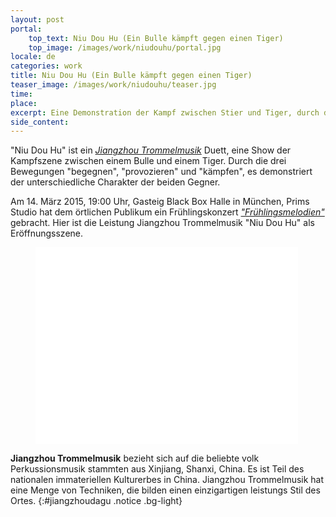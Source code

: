 ```yaml
---
layout: post
portal:
    top_text: Niu Dou Hu (Ein Bulle kämpft gegen einen Tiger)
    top_image: /images/work/niudouhu/portal.jpg
locale: de
categories: work
title: Niu Dou Hu (Ein Bulle kämpft gegen einen Tiger)
teaser_image: /images/work/niudouhu/teaser.jpg
time:
place:
excerpt: Eine Demonstration der Kampf zwischen Stier und Tiger, durch die drei Bewegungen "begegnen", "provozieren" und "kämpfen".
side_content:
---
```


"Niu Dou Hu" ist ein [*Jiangzhou Trommelmusik*](#jiangzhoudagu) Duett, eine Show der Kampfszene zwischen einem Bulle und einem Tiger.
Durch die drei Bewegungen "begegnen", "provozieren" und "kämpfen", es demonstriert der unterschiedliche Charakter der beiden Gegner.

Am 14. März 2015, 19:00 Uhr, Gasteig Black Box Halle in München, Prims Studio hat dem örtlichen Publikum ein Frühlingskonzert
[*"Frühlingsmelodien"*](/event/003-melody-of-spring/) gebracht. Hier ist die Leistung Jiangzhou Trommelmusik "Niu Dou Hu" als Eröffnungsszene.

<figure class="video-container">
    <iframe width="420" height="315" src="//www.youtube.com/embed/q9Rpss_C0sk" frameborder="0" allowfullscreen></iframe>
</figure>

<i class="icon-note icon-inline"></i><b>Jiangzhou Trommelmusik</b> bezieht sich auf die beliebte volk Perkussionsmusik stammten aus Xinjiang, Shanxi, China.
Es ist Teil des nationalen immateriellen Kulturerbes in China. Jiangzhou Trommelmusik hat eine Menge von Techniken,
die bilden einen einzigartigen leistungs Stil des Ortes.
{:#jiangzhoudagu .notice .bg-light}
